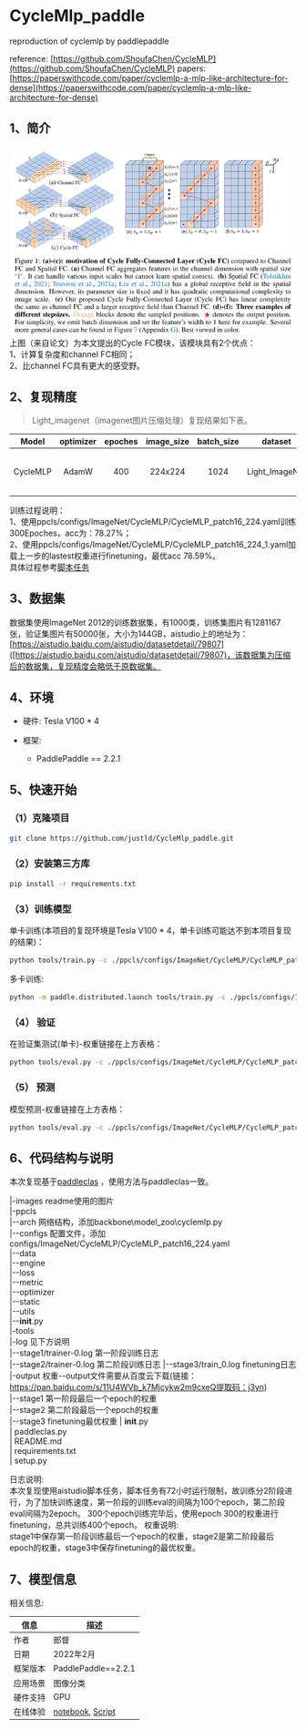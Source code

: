 # CycleMlp_paddle
reproduction of cyclemlp by paddlepaddle

reference: [https://github.com/ShoufaChen/CycleMLP](https://github.com/ShoufaChen/CycleMLP)
papers: [https://paperswithcode.com/paper/cyclemlp-a-mlp-like-architecture-for-dense](https://paperswithcode.com/paper/cyclemlp-a-mlp-like-architecture-for-dense)

## 1、简介
![image](images/cycle_fc.png)  
上图（来自论文）为本文提出的Cycle FC模块，该模块具有2个优点：  
1、计算复杂度和channel FC相同；  
2、比channel FC具有更大的感受野。  

## 2、复现精度
> Light_imagenet（imagenet图片压缩处理）复现结果如下表。


|Model|optimizer|epoches|image_size|batch_size|dataset|accuracy|link|
|:---:|:---:|:---:|:---:|:---:|:---:|:---:|:---:|
|CycleMLP|AdamW|400|224x224|1024|Light_ImageNet|78.59%| [model（提取码：j3yn）](https://pan.baidu.com/s/11U4WVb_k7Mjcykw2m9cxeQ)|

训练过程说明：  
1、使用ppcls/configs/ImageNet/CycleMLP/CycleMLP_patch16_224.yaml训练300Epoches，acc为：78.27%；  
2、使用ppcls/configs/ImageNet/CycleMLP/CycleMLP_patch16_224_1.yaml加载上一步的lastest权重进行finetuning，最优acc 78.59%。    
具体过程参考[脚本任务](https://aistudio.baidu.com/aistudio/clusterprojectdetail/3435750)

## 3、数据集
数据集使用ImageNet 2012的训练数据集，有1000类，训练集图片有1281167张，验证集图片有50000张，大小为144GB，aistudio上的地址为：[https://aistudio.baidu.com/aistudio/datasetdetail/79807]([https://aistudio.baidu.com/aistudio/datasetdetail/79807)，该数据集为压缩后的数据集，复现精度会略低于原数据集。

## 4、环境
- 硬件: Tesla V100 * 4

- 框架:
    - PaddlePaddle == 2.2.1
    
## 5、快速开始
### （1）克隆项目
```bash
git clone https://github.com/justld/CycleMlp_paddle.git
```

### （2）安装第三方库
```bash
pip install -r requirements.txt
```

### （3）训练模型
单卡训练(本项目的复现环境是Tesla V100 * 4，单卡训练可能达不到本项目复现的结果)：
```bash
python tools/train.py -c ./ppcls/configs/ImageNet/CycleMLP/CycleMLP_patch16_224.yaml -o Global.device=gpu 
```
多卡训练:
```bash
python -m paddle.distributed.launch tools/train.py -c ./ppcls/configs/ImageNet/CycleMLP/CycleMLP_patch16_224.yaml -o Global.device=gpu 
```

### （4） 验证
在验证集测试(单卡)-权重链接在上方表格：
```bash
python tools/eval.py -c ./ppcls/configs/ImageNet/CycleMLP/CycleMLP_patch16_224.yaml -o Global.pretrained_model=output/stage2/weight/best_model
```

### （5） 预测
模型预测-权重链接在上方表格：
```bash
python tools/eval.py -c ./ppcls/configs/ImageNet/CycleMLP/CycleMLP_patch16_224.yaml -o Global.pretrained_model=output/stage2/weight/best_model -o Infer.infer_imgs={path to image}
```

## 6、代码结构与说明
本次复现基于[paddleclas](https://github.com/PaddlePaddle/PaddleClas) ，使用方法与paddleclas一致。   

|-images   readme使用的图片  
|-ppcls  
|--arch      网络结构，添加backbone\model_zoo\cyclemlp.py    
|--configs   配置文件，添加configs/ImageNet/CycleMLP/CycleMLP_patch16_224.yaml   
|--data       
|--engine    
|--loss      
|--metric    
|--optimizer  
|--static     
|--utils      
|--__init__.py    
|-tools       
|-log                     见下方说明    
|--stage1/trainer-0.log   第一阶段训练日志  
|--stage2/trainer-0.log   第二阶段训练日志
|--stage3/train_0.log     finetuning日志  
|-output                  权重--output文件需要从百度云下载(链接：https://pan.baidu.com/s/11U4WVb_k7Mjcykw2m9cxeQ提取码：j3yn)    
|--stage1                 第一阶段最后一个epoch的权重  
|--stage2                 第二阶段最后一个epoch的权重  
|--stage3                 finetuning最优权重
|  __init__.py      
|  paddleclas.py       
|  README.md         
|  requirements.txt    
|  setup.py       

日志说明:  
本次复现使用aistudio脚本任务，脚本任务有72小时运行限制，故训练分2阶段进行，为了加快训练速度，第一阶段的训练eval的间隔为100个epoch，第二阶段eval间隔为2epoch。
300个epoch训练完毕后，使用epoch 300的权重进行finetuning，总共训练400个epoch。
权重说明:  
stage1中保存第一阶段训练最后一个epoch的权重，stage2是第二阶段最后epoch的权重，stage3中保存finetuning的最优权重。  

## 7、模型信息

相关信息:

| 信息 | 描述 |
| --- | --- |
| 作者 | 郎督|
| 日期 | 2022年2月 |
| 框架版本 | PaddlePaddle==2.2.1 |
| 应用场景 | 图像分类 |
| 硬件支持 | GPU |
| 在线体验 | [notebook](https://aistudio.baidu.com/aistudio/projectdetail/3486584), [Script](https://aistudio.baidu.com/aistudio/clusterprojectdetail/3435750)|





